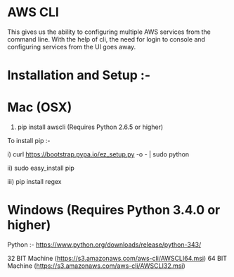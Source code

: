 # AWS CLI

This gives us the ability to configuring multiple AWS services from the command line. With the help of cli, the need for login to console and configuring services from the UI goes away.

# Installation and Setup :-

# Mac (OSX)

1. pip install awscli (Requires Python 2.6.5 or higher)

To install pip :- 

i) curl https://bootstrap.pypa.io/ez_setup.py -o - | sudo python

ii) sudo easy_install pip

iii) pip install regex 

# Windows  (Requires Python 3.4.0 or higher)

Python :- https://www.python.org/downloads/release/python-343/

32 BIT Machine (https://s3.amazonaws.com/aws-cli/AWSCLI64.msi)
64 BIT Machine (https://s3.amazonaws.com/aws-cli/AWSCLI32.msi)





